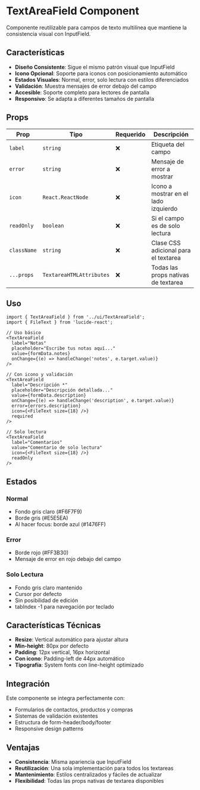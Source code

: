# TextAreaField Component

Componente reutilizable para campos de texto multilínea que mantiene la consistencia visual con InputField.

## Características

- **Diseño Consistente**: Sigue el mismo patrón visual que InputField
- **Icono Opcional**: Soporte para iconos con posicionamiento automático
- **Estados Visuales**: Normal, error, solo lectura con estilos diferenciados
- **Validación**: Muestra mensajes de error debajo del campo
- **Accesible**: Soporte completo para lectores de pantalla
- **Responsivo**: Se adapta a diferentes tamaños de pantalla

## Props

| Prop | Tipo | Requerido | Descripción |
|------|------|-----------|-------------|
| `label` | `string` | ❌ | Etiqueta del campo |
| `error` | `string` | ❌ | Mensaje de error a mostrar |
| `icon` | `React.ReactNode` | ❌ | Icono a mostrar en el lado izquierdo |
| `readOnly` | `boolean` | ❌ | Si el campo es de solo lectura |
| `className` | `string` | ❌ | Clase CSS adicional para el textarea |
| `...props` | `TextareaHTMLAttributes` | ❌ | Todas las props nativas de textarea |

## Uso

```tsx
import { TextAreaField } from '../ui/TextAreaField';
import { FileText } from 'lucide-react';

// Uso básico
<TextAreaField
  label="Notas"
  placeholder="Escribe tus notas aquí..."
  value={formData.notes}
  onChange={(e) => handleChange('notes', e.target.value)}
/>

// Con icono y validación
<TextAreaField
  label="Descripción *"
  placeholder="Descripción detallada..."
  value={formData.description}
  onChange={(e) => handleChange('description', e.target.value)}
  error={errors.description}
  icon={<FileText size={18} />}
  required
/>

// Solo lectura
<TextAreaField
  label="Comentarios"
  value="Comentario de solo lectura"
  icon={<FileText size={18} />}
  readOnly
/>
```

## Estados

### Normal
- Fondo gris claro (#F6F7F9)
- Borde gris (#E5E5EA)
- Al hacer focus: borde azul (#1476FF)

### Error
- Borde rojo (#FF3B30)
- Mensaje de error en rojo debajo del campo

### Solo Lectura
- Fondo gris claro mantenido
- Cursor por defecto
- Sin posibilidad de edición
- tabIndex -1 para navegación por teclado

## Características Técnicas

- **Resize**: Vertical automático para ajustar altura
- **Min-height**: 80px por defecto
- **Padding**: 12px vertical, 16px horizontal
- **Con icono**: Padding-left de 44px automático
- **Tipografía**: System fonts con line-height optimizado

## Integración

Este componente se integra perfectamente con:
- Formularios de contactos, productos y compras
- Sistemas de validación existentes
- Estructura de form-header/body/footer
- Responsive design patterns

## Ventajas

- **Consistencia**: Misma apariencia que InputField
- **Reutilización**: Una sola implementación para todos los textareas
- **Mantenimiento**: Estilos centralizados y fáciles de actualizar
- **Flexibilidad**: Todas las props nativas de textarea disponibles
